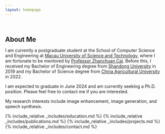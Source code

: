 ```yaml
---
layout: homepage
---
```


<h1 id="about-me"></h1>

<h2 style="margin: 60px 0px 10px;">About Me</h2>

I am currently a postgraduate student at the School of Computer Science and Engineering at [Macau University of Science and Technology](https://www.must.edu.mo/en), where I am fortunate to be mentored by [Professor Zhanchuan Cai](https://www.must.edu.mo/en/scse/staff/cai-zhan-chuan). Before this, I received my Bachelor of Engineering degree from [Shandong University](https://www.en.sdu.edu.cn/) in 2019 and my Bachelor of Science degree from [China Agricultural University](https://www.cau.edu.cn/) in 2022.

I am expected to graduate in June 2024 and am currently seeking a Ph.D. position. Please feel free to contact me if you are interested.

My research interests include image enhancement, image generation, and speech synthesis. 



{% include_relative _includes/education.md %}
{% include_relative _includes/publications.md %}
{% include_relative _includes/projects.md %}
{% include_relative _includes/contact.md %}
